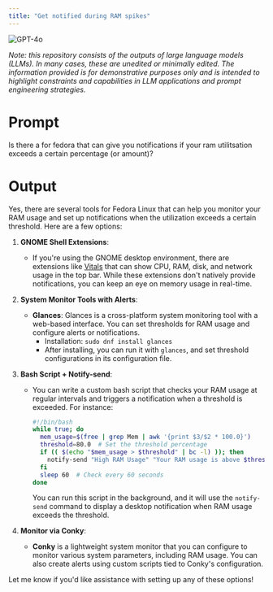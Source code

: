 ```yaml
---
title: "Get notified during RAM spikes"
---
```

![GPT-4o](https://img.shields.io/badge/GPT--4o-3333FF?style=for-the-badge&logo=openai&logoColor=white)



*Note: this repository consists of the outputs of large language models (LLMs). In many cases, these are unedited or minimally edited. The information provided is for demonstrative purposes only and is intended to highlight constraints and capabilities in LLM applications and prompt engineering strategies.*


# Prompt

Is there a for fedora that can give you notifications if your ram utilitsation exceeds a certain percentage (or amount)?

# Output

Yes, there are several tools for Fedora Linux that can help you monitor your RAM usage and set up notifications when the utilization exceeds a certain threshold. Here are a few options:

1. **GNOME Shell Extensions**:
   - If you're using the GNOME desktop environment, there are extensions like [Vitals](https://extensions.gnome.org/extension/1460/vitals/) that can show CPU, RAM, disk, and network usage in the top bar. While these extensions don't natively provide notifications, you can keep an eye on memory usage in real-time.

2. **System Monitor Tools with Alerts**:
   - **Glances**: Glances is a cross-platform system monitoring tool with a web-based interface. You can set thresholds for RAM usage and configure alerts or notifications.
     - Installation: `sudo dnf install glances`
     - After installing, you can run it with `glances`, and set threshold configurations in its configuration file.

3. **Bash Script + Notify-send**:
   - You can write a custom bash script that checks your RAM usage at regular intervals and triggers a notification when a threshold is exceeded. For instance:
     ```bash
     #!/bin/bash
     while true; do
       mem_usage=$(free | grep Mem | awk '{print $3/$2 * 100.0}')
       threshold=80.0  # Set the threshold percentage
       if (( $(echo "$mem_usage > $threshold" | bc -l) )); then
         notify-send "High RAM Usage" "Your RAM usage is above $threshold%. It's currently at $mem_usage%."
       fi
       sleep 60  # Check every 60 seconds
     done
     ```
     You can run this script in the background, and it will use the `notify-send` command to display a desktop notification when RAM usage exceeds the threshold.

4. **Monitor via Conky**:
   - **Conky** is a lightweight system monitor that you can configure to monitor various system parameters, including RAM usage. You can also create alerts using custom scripts tied to Conky's configuration.

Let me know if you'd like assistance with setting up any of these options!